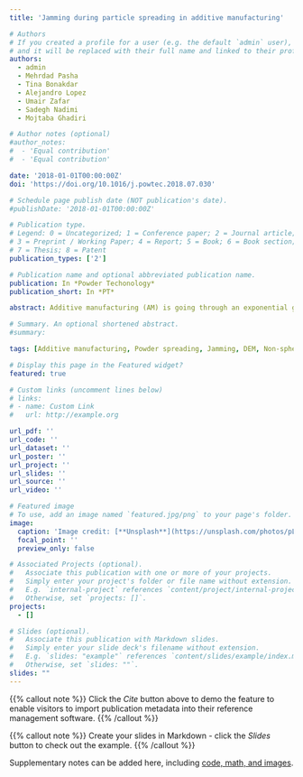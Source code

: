```yaml
---
title: 'Jamming during particle spreading in additive manufacturing'

# Authors
# If you created a profile for a user (e.g. the default `admin` user), write the username (folder name) here
# and it will be replaced with their full name and linked to their profile.
authors:
  - admin
  - Mehrdad Pasha
  - Tina Bonakdar
  - Alejandro Lopez
  - Umair Zafar
  - Sadegh Nadimi
  - Mojtaba Ghadiri

# Author notes (optional)
#author_notes:
#  - 'Equal contribution'
#  - 'Equal contribution'

date: '2018-01-01T00:00:00Z'
doi: 'https://doi.org/10.1016/j.powtec.2018.07.030'

# Schedule page publish date (NOT publication's date).
#publishDate: '2018-01-01T00:00:00Z'

# Publication type.
# Legend: 0 = Uncategorized; 1 = Conference paper; 2 = Journal article;
# 3 = Preprint / Working Paper; 4 = Report; 5 = Book; 6 = Book section;
# 7 = Thesis; 8 = Patent
publication_types: ['2']

# Publication name and optional abbreviated publication name.
publication: In *Powder Techonology*
publication_short: In *PT*

abstract: Additive manufacturing (AM) is going through an exponential growth, due to its enormous potential for rapid manufacturing of complex shapes. One of the manufacturing methods is based on powder processing, but its major bottleneck is associated with powder spreading, as mechanical arching adversely affects both product quality and speed of production. Here we analyse transient jamming of gas-atomised metal powders during spreading. These particles are highly frictional, as they have asperities and multiple spheres and are prone to jamming in narrow gaps. Therefore their detailed characterisations of mechanical properties are critical to be able to reliably predict the jamming frequency as influenced by powder properties and process conditions. Special methods have been used to determine the physical and mechanical properties of gas-atomised stainless steel powders. These properties are then used in numerical simulations of powder spreading by the Discrete Element Method. Particle shape is reconstructed for the simulations as a function of particle size. The characteristic size D90 by number (i.e. the particle size, based on the projected-area diameter, for which 90% of particles by number are smaller than this value) is used as the particle dimension accountable for jamming. Jamming is manifested by empty patches over the work surface. Its frequency and period have been characterised as a function of the spreader gap height, expressed as multiple of D90. The probability of formation of empty patches and their mean length, the latter indicating jamming duration, increase sharply with the decrease of the gap height. The collapse of the mechanical arches leads to particle bursts after the blade. The frequency of jamming for a given survival time decreases exponentially as the survival time increases.

# Summary. An optional shortened abstract.
#summary: 

tags: [Additive manufacturing, Powder spreading, Jamming, DEM, Non-spherical particle]

# Display this page in the Featured widget?
featured: true

# Custom links (uncomment lines below)
# links:
# - name: Custom Link
#   url: http://example.org

url_pdf: ''
url_code: ''
url_dataset: ''
url_poster: ''
url_project: ''
url_slides: ''
url_source: ''
url_video: ''

# Featured image
# To use, add an image named `featured.jpg/png` to your page's folder.
image:
  caption: 'Image credit: [**Unsplash**](https://unsplash.com/photos/pLCdAaMFLTE)'
  focal_point: ''
  preview_only: false

# Associated Projects (optional).
#   Associate this publication with one or more of your projects.
#   Simply enter your project's folder or file name without extension.
#   E.g. `internal-project` references `content/project/internal-project/index.md`.
#   Otherwise, set `projects: []`.
projects:
  - []

# Slides (optional).
#   Associate this publication with Markdown slides.
#   Simply enter your slide deck's filename without extension.
#   E.g. `slides: "example"` references `content/slides/example/index.md`.
#   Otherwise, set `slides: ""`.
slides: ""
---
```


{{% callout note %}}
Click the _Cite_ button above to demo the feature to enable visitors to import publication metadata into their reference management software.
{{% /callout %}}

{{% callout note %}}
Create your slides in Markdown - click the _Slides_ button to check out the example.
{{% /callout %}}

Supplementary notes can be added here, including [code, math, and images](https://wowchemy.com/docs/writing-markdown-latex/).
